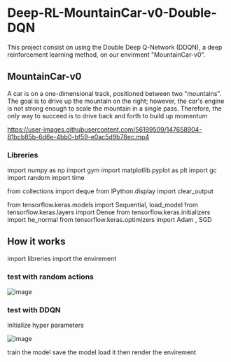 # Deep-RL-MountainCar-v0-Double-DQN


This project consist on using the Double Deep Q-Network (DDQN), a deep reinforcement learning method, on our envirment "MountainCar-v0".

## MountainCar-v0
A car is on a one-dimensional track, positioned between two "mountains". The goal is to drive up the mountain on the right; however, the car's engine is not strong enough to scale the mountain in a single pass. Therefore, the only way to succeed is to drive back and forth to build up momentum


https://user-images.githubusercontent.com/56199509/147658904-81bcb85b-6d6e-4bb0-bf59-e0ac5d9b78ec.mp4

### Libreries

import numpy as np
import gym
import matplotlib.pyplot as plt
import gc
import random
import time

from collections import deque
from IPython.display import clear_output

from tensorflow.keras.models import Sequential, load_model
from tensorflow.keras.layers import Dense
from tensorflow.keras.initializers import he_normal
from tensorflow.keras.optimizers import Adam , SGD

## How it works
import libreries
import the envirement
### test with random actions
![image](https://user-images.githubusercontent.com/56199509/147672490-8adbad68-0caf-46a5-9e1e-255c8500242b.png)
### test with DDQN
initialize hyper parameters

![image](https://user-images.githubusercontent.com/56199509/147672586-16c2496d-b522-4955-a4fc-c5db1eb2399d.png)

train the model
save the model 
load it then render the envirement
